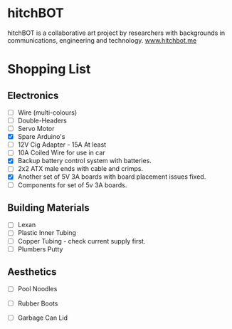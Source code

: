hitchBOT
========

hitchBOT is a collaborative art project by researchers with backgrounds in communications, engineering and technology. www.hitchbot.me 

# Shopping List #

Electronics
---

- [ ] Wire (multi-colours)
- [ ] Double-Headers
- [ ] Servo Motor
- [X] Spare Arduino's
- [ ] 12V Cig Adapter - 15A At least
- [ ] 10A Coiled Wire for use in car
- [X] Backup battery control system with batteries.
- [ ] 2x2 ATX male ends with cable and crimps.
- [X] Another set of 5V 3A boards with board placement issues fixed.
- [ ] Components for set of 5v 3A boards.

Building Materials
---

- [ ] Lexan
- [ ] Plastic Inner Tubing
- [ ] Copper Tubing - check current supply first.
- [ ] Plumbers Putty

Aesthetics
---

- [ ] Pool Noodles
- [ ] Rubber Boots
- [ ] Garbage Can Lid


